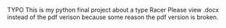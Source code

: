 TYPO
This is my python final project about a type Racer
Please view .docx instead of the pdf verison because some reason the pdf version is broken.
